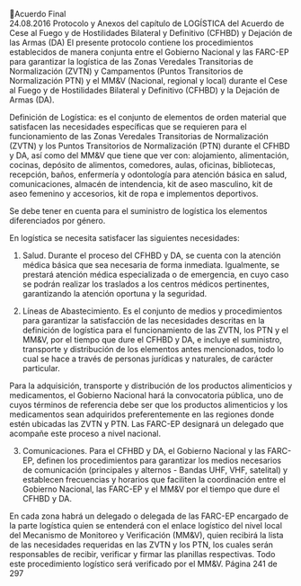 Acuerdo Final  
24.08.2016 
Protocolo y Anexos del capítulo de LOGÍSTICA del Acuerdo de Cese al Fuego y de Hostilidades Bilateral 
y Definitivo (CFHBD) y Dejación de las Armas (DA) 
El presente protocolo contiene los procedimientos establecidos de manera conjunta entre el Gobierno 
Nacional y las FARC-EP para garantizar la logística de las Zonas Veredales Transitorias de Normalización 
(ZVTN) y Campamentos (Puntos Transitorios de Normalización PTN) y el MM&V (Nacional, regional y local) 
durante el Cese al Fuego y de Hostilidades Bilateral y Definitivo (CFHBD) y la Dejación de Armas (DA). 
 
Definición de Logística: es el conjunto de elementos de orden material que satisfacen las necesidades 
específicas que se requieren para el funcionamiento de las Zonas Veredales Transitorias de Normalización 
(ZVTN) y los Puntos Transitorios de Normalización (PTN) durante el CFHBD y DA, así como del MM&V que 
tiene que ver con: alojamiento, alimentación, cocinas, depósito de alimentos, comedores, aulas, oficinas, 
bibliotecas, recepción, baños, enfermería y odontología para atención básica en salud, comunicaciones, 
almacén  de  intendencia,  kit  de  aseo  masculino,  kit  de  aseo  femenino  y  accesorios,  kit  de  ropa  e 
implementos deportivos.  
 
Se debe tener en cuenta para el suministro de logística los elementos diferenciados por género. 
 
En logística se necesita satisfacer las siguientes necesidades:   
 
1. Salud. Durante el proceso del CFHBD y DA, se cuenta con la atención médica básica que sea necesaria 
de forma inmediata. Igualmente, se prestará atención médica especializada o de emergencia, en cuyo 
caso  se  podrán  realizar  los  traslados  a  los  centros  médicos  pertinentes,  garantizando  la  atención 
oportuna y la seguridad.  
 
2. Líneas de Abastecimiento. Es el conjunto de medios y procedimientos para garantizar la satisfacción 
de las necesidades descritas en la definición de logística para el funcionamiento de las ZVTN, los PTN y 
el MM&V, por el tiempo que dure el CFHBD y DA, e incluye el suministro, transporte y distribución de 
los elementos antes mencionados, todo lo cual se hace a través de personas jurídicas y naturales, de 
carácter particular.  
 
Para  la  adquisición,  transporte  y  distribución  de  los  productos  alimenticios  y  medicamentos,  el 
Gobierno Nacional hará la convocatoria pública, uno de cuyos términos de referencia debe ser que los 
productos alimenticios y los medicamentos sean adquiridos preferentemente en las regiones donde 
estén ubicadas las ZVTN y PTN. Las FARC-EP designará un delegado que acompañe este proceso a nivel 
nacional.  
 
3. Comunicaciones. Para el CFHBD y DA, el Gobierno Nacional y las FARC-EP, definen los procedimientos 
para  garantizar  los  medios  necesarios  de  comunicación  (principales  y  alternos  -  Bandas  UHF,  VHF, 
satelital) y establecen frecuencias y horarios que faciliten la coordinación entre el Gobierno Nacional, 
las FARC-EP y el MM&V por el tiempo que dure el CFHBD y DA.  
 
En  cada  zona  habrá  un  delegado  o  delegada  de  las  FARC-EP  encargado  de  la  parte  logística  quien  se 
entenderá  con  el  enlace  logístico  del  nivel  local  del  Mecanismo  de  Monitoreo  y  Verificación  (MM&V), 
quien recibirá la lista de las necesidades requeridas en las ZVTN y los PTN, los cuales serán responsables 
de recibir, verificar y firmar las planillas respectivas. Todo este procedimiento logístico será verificado por 
el MM&V. 
Página 241 de 297 
 

